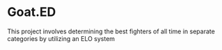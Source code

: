 # Goat.ED
This project involves determining the best fighters of all time in separate categories by utilizing an ELO system
